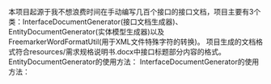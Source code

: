 本项目起源于我不想浪费时间在手动编写几百个接口的接口文档，项目主要有3个类：InterfaceDocumentGenerator(接口文档生成器)、EntityDocumentGenerator(实体模型生成器)以及FreemarkerWordFormatUtil(用于XML文件特殊字符的转换)。
项目生成的文档格式符合resources/需求规格说明书.docx中接口标题部分内容的格式。
EntityDocumentGenerator的使用方法：
InterfaceDocumentGenerator的使用方法：

